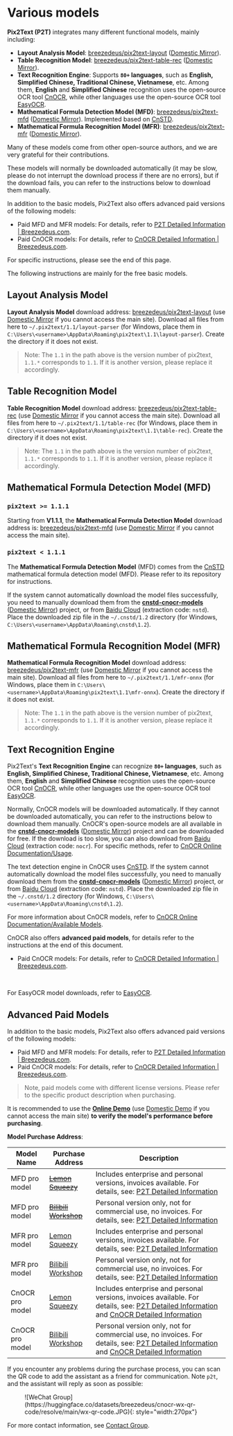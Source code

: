 # Various models
**Pix2Text (P2T)** integrates many different functional models, mainly including:

- **Layout Analysis Model**: [breezedeus/pix2text-layout](https://huggingface.co/breezedeus/pix2text-layout) ([Domestic Mirror](https://hf-mirror.com/breezedeus/pix2text-layout)).
- **Table Recognition Model**: [breezedeus/pix2text-table-rec](https://huggingface.co/breezedeus/pix2text-table-rec) ([Domestic Mirror](https://hf-mirror.com/breezedeus/pix2text-table-rec)).
- **Text Recognition Engine**: Supports **`80+` languages**, such as **English, Simplified Chinese, Traditional Chinese, Vietnamese**, etc. Among them, **English** and **Simplified Chinese** recognition uses the open-source OCR tool [CnOCR](https://github.com/breezedeus/cnocr), while other languages use the open-source OCR tool [EasyOCR](https://github.com/JaidedAI/EasyOCR).
- **Mathematical Formula Detection Model (MFD)**: [breezedeus/pix2text-mfd](https://huggingface.co/breezedeus/pix2text-mfd) ([Domestic Mirror](https://hf-mirror.com/breezedeus/pix2text-mfd)). Implemented based on [CnSTD](https://github.com/breezedeus/cnstd).
- **Mathematical Formula Recognition Model (MFR)**: [breezedeus/pix2text-mfr](https://huggingface.co/breezedeus/pix2text-mfr) ([Domestic Mirror](https://hf-mirror.com/breezedeus/pix2text-mfr)).

Many of these models come from other open-source authors, and we are very grateful for their contributions.

These models will normally be downloaded automatically (it may be slow, please do not interrupt the download process if there are no errors), but if the download fails, you can refer to the instructions below to download them manually.

In addition to the basic models, Pix2Text also offers advanced paid versions of the following models:

- Paid MFD and MFR models: For details, refer to [P2T Detailed Information | Breezedeus.com](https://www.breezedeus.com/article/pix2text_cn).
- Paid CnOCR models: For details, refer to [CnOCR Detailed Information | Breezedeus.com](https://www.breezedeus.com/article/cnocr).

For specific instructions, please see the end of this page.

The following instructions are mainly for the free basic models.

## Layout Analysis Model
**Layout Analysis Model** download address: [breezedeus/pix2text-layout](https://huggingface.co/breezedeus/pix2text-layout) (use [Domestic Mirror](https://hf-mirror.com/breezedeus/pix2text-layout) if you cannot access the main site).
Download all files from here to `~/.pix2text/1.1/layout-parser` (for Windows, place them in `C:\Users\<username>\AppData\Roaming\pix2text\1.1\layout-parser`). Create the directory if it does not exist.

> Note: The `1.1` in the path above is the version number of pix2text, `1.1.*` corresponds to `1.1`. If it is another version, please replace it accordingly.

## Table Recognition Model
**Table Recognition Model** download address: [breezedeus/pix2text-table-rec](https://huggingface.co/breezedeus/pix2text-table-rec) (use [Domestic Mirror](https://hf-mirror.com/breezedeus/pix2text-table-rec) if you cannot access the main site).
Download all files from here to `~/.pix2text/1.1/table-rec` (for Windows, place them in `C:\Users\<username>\AppData\Roaming\pix2text\1.1\table-rec`). Create the directory if it does not exist.

> Note: The `1.1` in the path above is the version number of pix2text, `1.1.*` corresponds to `1.1`. If it is another version, please replace it accordingly.

## Mathematical Formula Detection Model (MFD)
### `pix2text >= 1.1.1`
Starting from **V1.1.1**, the **Mathematical Formula Detection Model** download address is: [breezedeus/pix2text-mfd](https://huggingface.co/breezedeus/pix2text-mfd) (use [Domestic Mirror](https://hf-mirror.com/breezedeus/pix2text-mfd) if you cannot access the main site).

### `pix2text < 1.1.1`
The **Mathematical Formula Detection Model** (MFD) comes from the [CnSTD](https://github.com/breezedeus/cnstd) mathematical formula detection model (MFD). Please refer to its repository for instructions.

If the system cannot automatically download the model files successfully, you need to manually download them from the [**cnstd-cnocr-models**](https://huggingface.co/breezedeus/cnstd-cnocr-models) ([Domestic Mirror](https://hf-mirror.com/breezedeus/cnstd-cnocr-models)) project, or from [Baidu Cloud](https://pan.baidu.com/s/1zDMzArCDrrXHWL0AWxwYQQ?pwd=nstd) (extraction code: `nstd`). Place the downloaded zip file in the `~/.cnstd/1.2` directory (for Windows, `C:\Users\<username>\AppData\Roaming\cnstd\1.2`).

## Mathematical Formula Recognition Model (MFR)
**Mathematical Formula Recognition Model** download address: [breezedeus/pix2text-mfr](https://huggingface.co/breezedeus/pix2text-mfr) (use [Domestic Mirror](https://hf-mirror.com/breezedeus/pix2text-mfr) if you cannot access the main site).
Download all files from here to `~/.pix2text/1.1/mfr-onnx` (for Windows, place them in `C:\Users\<username>\AppData\Roaming\pix2text\1.1\mfr-onnx`). Create the directory if it does not exist.

> Note: The `1.1` in the path above is the version number of pix2text, `1.1.*` corresponds to `1.1`. If it is another version, please replace it accordingly.

## Text Recognition Engine
Pix2Text's **Text Recognition Engine** can recognize **`80+` languages**, such as **English, Simplified Chinese, Traditional Chinese, Vietnamese**, etc. Among them, **English** and **Simplified Chinese** recognition uses the open-source OCR tool [CnOCR](https://github.com/breezedeus/cnocr), while other languages use the open-source OCR tool [EasyOCR](https://github.com/JaidedAI/EasyOCR).

Normally, CnOCR models will be downloaded automatically. If they cannot be downloaded automatically, you can refer to the instructions below to download them manually.
CnOCR's open-source models are all available in the [**cnstd-cnocr-models**](https://huggingface.co/breezedeus/cnstd-cnocr-models) ([Domestic Mirror](https://hf-mirror.com/breezedeus/cnstd-cnocr-models)) project and can be downloaded for free.
If the download is too slow, you can also download from [Baidu Cloud](https://pan.baidu.com/s/1RhLBf8DcLnLuGLPrp89hUg?pwd=nocr) (extraction code: `nocr`). For specific methods, refer to [CnOCR Online Documentation/Usage](https://cnocr.readthedocs.io/zh-cn/latest/usage).

The text detection engine in CnOCR uses [CnSTD](https://github.com/breezedeus/cnstd).
If the system cannot automatically download the model files successfully, you need to manually download them from the [**cnstd-cnocr-models**](https://huggingface.co/breezedeus/cnstd-cnocr-models) ([Domestic Mirror](https://hf-mirror.com/breezedeus/cnstd-cnocr-models)) project, or from [Baidu Cloud](https://pan.baidu.com/s/1zDMzArCDrrXHWL0AWxwYQQ?pwd=nstd) (extraction code: `nstd`). Place the downloaded zip file in the `~/.cnstd/1.2` directory (for Windows, `C:\Users\<username>\AppData\Roaming\cnstd\1.2`).

For more information about CnOCR models, refer to [CnOCR Online Documentation/Available Models](https://cnocr.readthedocs.io/zh-cn/latest/models).

CnOCR also offers **advanced paid models**, for details refer to the instructions at the end of this document.

- Paid CnOCR models: For details, refer to [CnOCR Detailed Information | Breezedeus.com](https://www.breezedeus.com/article/cnocr).

<br/>

For EasyOCR model downloads, refer to [EasyOCR](https://github.com/JaidedAI/EasyOCR).

## Advanced Paid Models

In addition to the basic models, Pix2Text also offers advanced paid versions of the following models:

- Paid MFD and MFR models: For details, refer to [P2T Detailed Information | Breezedeus.com](https://www.breezedeus.com/article/pix2text_cn).
- Paid CnOCR models: For details, refer to [CnOCR Detailed Information | Breezedeus.com](https://www.breezedeus.com/article/cnocr).

> Note, paid models come with different license versions. Please refer to the specific product description when purchasing.

It is recommended to use the **[Online Demo](https://huggingface.co/spaces/breezedeus/Pix2Text-Demo)** (use [Domestic Demo](https://hf-mirror.com/spaces/breezedeus/Pix2Text-Demo) if you cannot access the main site) **to verify the model's performance before purchasing**.

**Model Purchase Address**:

| Model Name       | Purchase Address                                               | Description                                                                 |
|------------------|----------------------------------------------------------------|-----------------------------------------------------------------------------|
| MFD pro model    | ~~[Lemon Squeezy](https://ocr.lemonsqueezy.com)~~              | Includes enterprise and personal versions, invoices available. For details, see: [P2T Detailed Information](https://www.breezedeus.com/article/pix2text_cn) |
| MFD pro model    | ~~[Bilibili Workshop](https://gf.bilibili.com/item/detail/1102870055)~~ | Personal version only, not for commercial use, no invoices. For details, see: [P2T Detailed Information](https://www.breezedeus.com/article/pix2text_cn) |
| MFR pro model    | [Lemon Squeezy](https://ocr.lemonsqueezy.com)                  | Includes enterprise and personal versions, invoices available. For details, see: [P2T Detailed Information](https://www.breezedeus.com/article/pix2text_cn) |
| MFR pro model    | [Bilibili Workshop](https://gf.bilibili.com/item/detail/1103052055) | Personal version only, not for commercial use, no invoices. For details, see: [P2T Detailed Information](https://www.breezedeus.com/article/pix2text_cn) |
| CnOCR pro model  | [Lemon Squeezy](https://ocr.lemonsqueezy.com)                  | Includes enterprise and personal versions, invoices available. For details, see: [P2T Detailed Information](https://www.breezedeus.com/article/pix2text_cn) and [CnOCR Detailed Information](https://www.breezedeus.com/article/cnocr) |
| CnOCR pro model  | [Bilibili Workshop](https://gf.bilibili.com/item/detail/1104820055) | Personal version only, not for commercial use, no invoices. For details, see: [P2T Detailed Information](https://www.breezedeus.com/article/pix2text_cn) and [CnOCR Detailed Information](https://www.breezedeus.com/article/cnocr) |

If you encounter any problems during the purchase process, you can scan the QR code to add the assistant as a friend for communication. Note `p2t`, and the assistant will reply as soon as possible:

<figure markdown>
![WeChat Group](https://huggingface.co/datasets/breezedeus/cnocr-wx-qr-code/resolve/main/wx-qr-code.JPG){: style="width:270px"}
</figure>

For more contact information, see [Contact Group](contact.md).